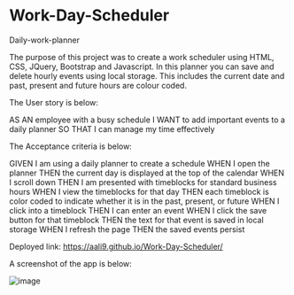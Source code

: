 # Work-Day-Scheduler

Daily-work-planner

The purpose of this project was to create a work scheduler using HTML, CSS, JQuery, Bootstrap and Javascript. In this planner you can save and delete hourly events using local storage. This includes the current date and past, present and future hours are colour coded.

The User story is below:

AS AN employee with a busy schedule I WANT to add important events to a daily planner SO THAT I can manage my time effectively

The Acceptance criteria is below:

GIVEN I am using a daily planner to create a schedule WHEN I open the planner THEN the current day is displayed at the top of the calendar WHEN I scroll down THEN I am presented with timeblocks for standard business hours WHEN I view the timeblocks for that day THEN each timeblock is color coded to indicate whether it is in the past, present, or future WHEN I click into a timeblock THEN I can enter an event WHEN I click the save button for that timeblock THEN the text for that event is saved in local storage WHEN I refresh the page THEN the saved events persist

Deployed link:
 https://aali9.github.io/Work-Day-Scheduler/
 
A screenshot of the app is below:

![image](https://user-images.githubusercontent.com/74592306/169162340-71cf004c-1e3d-401e-8951-432b4a36a180.png)



